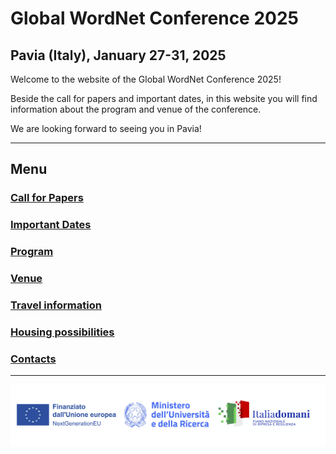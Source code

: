 # Global WordNet Conference 2025
## Pavia (Italy), January 27-31, 2025

Welcome to the website of the Global WordNet Conference 2025!

Beside the call for papers and important dates, in this website you will find information about the program and venue of the conference. 

We are looking forward to seeing you in Pavia!

___

## Menu

### [Call for Papers](cfp.md)
### [Important Dates](dates.md)
### [Program](program.md)
### [Venue](venue.md)
### [Travel information](travel.md)
### [Housing possibilities](housing.md)
### [Contacts](contacts.md)

---

<img src="loghiGWC/loghiuniti.png">
